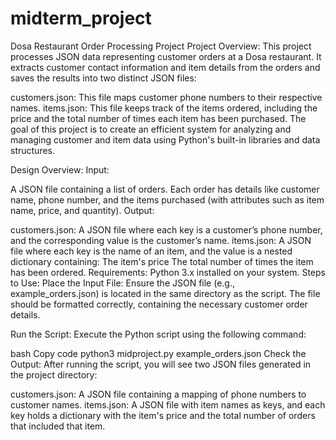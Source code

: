 # midterm_project
Dosa Restaurant Order Processing Project
Project Overview:
This project processes JSON data representing customer orders at a Dosa restaurant. It extracts customer contact information and item details from the orders and saves the results into two distinct JSON files:

customers.json: This file maps customer phone numbers to their respective names.
items.json: This file keeps track of the items ordered, including the price and the total number of times each item has been purchased.
The goal of this project is to create an efficient system for analyzing and managing customer and item data using Python's built-in libraries and data structures.

Design Overview:
Input:

A JSON file containing a list of orders. Each order has details like customer name, phone number, and the items purchased (with attributes such as item name, price, and quantity).
Output:

customers.json: A JSON file where each key is a customer’s phone number, and the corresponding value is the customer’s name.
items.json: A JSON file where each key is the name of an item, and the value is a nested dictionary containing:
The item's price
The total number of times the item has been ordered.
Requirements:
Python 3.x installed on your system.
Steps to Use:
Place the Input File: Ensure the JSON file (e.g., example_orders.json) is located in the same directory as the script. The file should be formatted correctly, containing the necessary customer order details.

Run the Script: Execute the Python script using the following command:

bash
Copy code
python3 midproject.py example_orders.json
Check the Output: After running the script, you will see two JSON files generated in the project directory:

customers.json: A JSON file containing a mapping of phone numbers to customer names.
items.json: A JSON file with item names as keys, and each key holds a dictionary with the item's price and the total number of orders that included that item.
